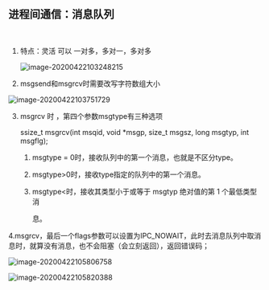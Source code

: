 ## 进程间通信：消息队列

​	

1. 特点：灵活  可以  一对多，多对一，多对多

   ![image-20200422103248215](C:\Users\82171\AppData\Roaming\Typora\typora-user-images\image-20200422103248215.png)

2. msgsend和msgrcv时需要改写字符数组大小

![image-20200422103751729](C:\Users\82171\AppData\Roaming\Typora\typora-user-images\image-20200422103751729.png)

3. msgrcv 时 ，第四个参数msgtype有三种选项

   ssize_t msgrcv(int msqid, void *msgp, size_t msgsz, long msgtyp,
                         int msgflg);

   1. msgtype = 0时，接收队列中的第一个消息，也就是不区分type。

   2. msgtype>0时，接收type指定的队列中的第一个消息。

   3. msgtype<时，接收其类型小于或等于 msgtyp 绝对值的第 1 个最低类型消

      息。

   

4.msgrcv，最后一个flags参数可以设置为IPC_NOWAIT，此时去消息队列中取消息时，就算没有消息，也不会阻塞（会立刻返回），返回错误码；

![image-20200422105806758](C:\Users\82171\AppData\Roaming\Typora\typora-user-images\image-20200422105806758.png)

![image-20200422105820388](C:\Users\82171\AppData\Roaming\Typora\typora-user-images\image-20200422105820388.png)

